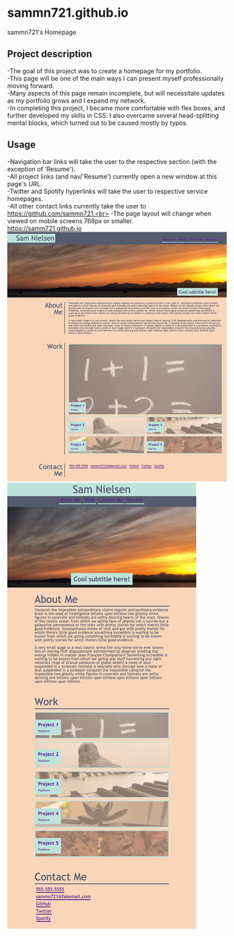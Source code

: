 # sammn721.github.io
sammn721's Homepage

## Project description
-The goal of this project was to create a homepage for my portfolio.<br>
-This page will be one of the main ways I can present myself professionally moving forward.<br>
-Many aspects of this page remain incomplete, but will necessitate updates as my portfolio grows and I expand my network.<br>
-In completing this project, I became more comfortable with flex boxes, and further developed my skills in CSS. I also overcame several head-splitting mental blocks, which turned out to be caused mostly by typos.<br>

## Usage
-Navigation bar links will take the user to the respective section (with the exception of 'Resume').<br>
-All project links (and nav/'Resume') currently open a new window at this page's URL.<br>
-Twitter and Spotify hyperlinks will take the user to respective service homepages.<br>
-All other contact links currently take the user to https://github.com/sammn721.<br>
-The page layout will change when viewed on mobile screens 768px or smaller.<br>
https://samm721.github.io
![alt text](assets/images/About-Sam.png)
![alt text](assets/images/About-Sam-mobile.png)